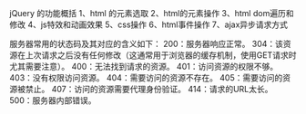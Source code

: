 jQuery 的功能概括
1、html 的元素选取
2、html的元素操作
3、html dom遍历和修改
4、js特效和动画效果
5、css操作
6、html事件操作
7、ajax异步请求方式

服务器常用的状态码及其对应的含义如下：
 200：服务器响应正常。
 304：该资源在上次请求之后没有任何修改（这通常用于浏览器的缓存机制，使用GET请求时尤其需要注意）。
 400：无法找到请求的资源。
 401：访问资源的权限不够。
 403：没有权限访问资源。
 404：需要访问的资源不存在。
 405：需要访问的资源被禁止。
 407：访问的资源需要代理身份验证。
 414：请求的URL太长。
 500：服务器内部错误。
